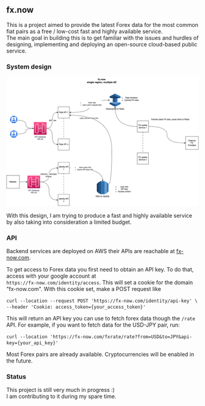 ## fx.now
This is a project aimed to provide the latest Forex data for the most common fiat pairs as a free / low-cost fast
and highly available  service.
<br/>The main goal in building this is to get familiar with the issues and hurdles of designing, implementing and deploying
an open-source cloud-based public service.

### System design
![alt text](system_design.png)

With this design, I am trying to produce a fast and highly available service by also taking into consideration a
limited budget.

### API
Backend services are deployed on AWS their APIs are reachable at [fx-now.com](https://fx-now.com).

To get access to Forex data you first need to obtain an API key. To do that, access with your google account at
<br/>`https://fx-now.com/identity/access`. This will set a cookie for the domain "fx-now.com". With this cookie set,
make a POST request like
```
curl --location --request POST 'https://fx-now.com/identity/api-key' \
--header 'Cookie: access_token={your_access_token}'
```
This will return an API key you can use to fetch forex data though the `/rate` API. For example, if you want to fetch
data for the USD-JPY pair, run:
```
curl --location 'https://fx-now.com/fxrate/rate?from=USD&to=JPY&api-key={your_api_key}'
```

Most Forex pairs are already available. Cryptocurrencies will be enabled in the future.

### Status
This project is still very much in progress :)
<br/>I am contributing to it during my spare time.